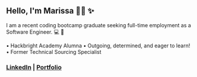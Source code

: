 
<!-- This is a README.md for my GitHub page -->

## Hello, I'm Marissa 👋🏽 :sparkles: 

I am a recent coding bootcamp graduate seeking full-time employment as a Software Engineer. 💻 :seedling: 

• Hackbright Academy Alumna 
• Outgoing, determined, and eager to learn! 
• Former Technical Sourcing Specialist 



### [LinkedIn](https://www.linkedin.com/in/marissa-aguilera/) | [Portfolio](https://meaguileraa.github.io/Portfolio/)